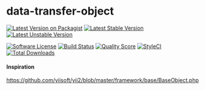 # data-transfer-object

[![Latest Version on Packagist](https://img.shields.io/packagist/v/bytic/data-objects.svg?style=flat-square)](https://packagist.org/packages/bytic/data-objects)
[![Latest Stable Version](https://poser.pugx.org/bytic/data-objects/v/stable)](https://packagist.org/packages/bytic/data-objects)
[![Latest Unstable Version](https://poser.pugx.org/bytic/data-objects/v/unstable)](https://packagist.org/packages/bytic/data-objects)

[![Software License](https://img.shields.io/badge/license-MIT-brightgreen.svg?style=flat-square)](LICENSE)
[![Build Status](https://img.shields.io/travis/bytic/data-objects/master.svg?style=flat-square)](https://travis-ci.org/bytic/framework)
[![Quality Score](https://img.shields.io/scrutinizer/g/bytic/data-objects.svg?style=flat-square)](https://scrutinizer-ci.com/g/bytic/data-objects)
[![StyleCI](https://styleci.io/repos/302681398/shield?branch=master)](https://styleci.io/repos/227572333)
[![Total Downloads](https://img.shields.io/packagist/dt/bytic/data-objects.svg?style=flat-square)](https://packagist.org/packages/bytic/data-objects)



#### Inspiration
https://github.com/yiisoft/yii2/blob/master/framework/base/BaseObject.php

